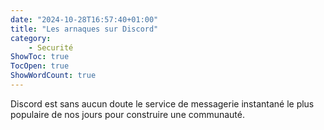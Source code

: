 ```yaml
---
date: "2024-10-28T16:57:40+01:00"
title: "Les arnaques sur Discord"
category:
    - Securité
ShowToc: true
TocOpen: true
ShowWordCount: true
---
```

Discord est sans aucun doute le service de messagerie instantané le plus
populaire de nos jours pour construire une communauté.
